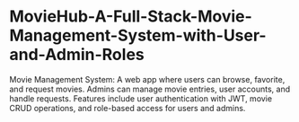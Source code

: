 # MovieHub-A-Full-Stack-Movie-Management-System-with-User-and-Admin-Roles
Movie Management System: A web app where users can browse, favorite, and request movies. Admins can manage movie entries, user accounts, and handle requests. Features include user authentication with JWT, movie CRUD operations, and role-based access for users and admins.
